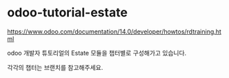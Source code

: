 # odoo-tutorial-estate

https://www.odoo.com/documentation/14.0/developer/howtos/rdtraining.html

odoo 개발자 튜토리얼의 Estate 모듈을 챕터별로 구성해가고 있습니다.

각각의 챕터는 브랜치를 참고해주세요.
